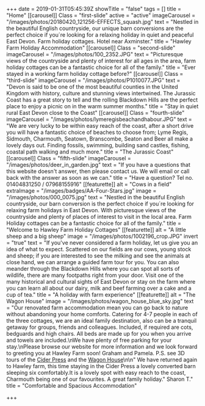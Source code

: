 +++
date = 2019-01-31T05:45:39Z
showTitle = "false"
tags = []
title = "Home"
[[carousel]]
Class = "first-slide"
active = "active"
imageCarousel = "/images/photos/20180420_121256-EFFECTS_squash.jpg"
text = "Nestled in the beautiful English countryside, our unique barn conversions are the perfect choice if you´re looking for a relaxing holiday in quiet and peaceful East Devon. Farm holiday cottages.  Hotel near Axminster."
title = "Hawley Farm Holiday Accommodation"
[[carousel]]
Class = "second-slide"
imageCarousel = "/images/photos/100_2352.JPG"
text = "Picturesque views of the countryside and plenty of interest for all ages in the area, farm holiday cottages can be a fantastic choice for all of the family."
title = "Ever stayed in a working farm holiday cottage before?"
[[carousel]]
Class = "third-slide"
imageCarousel = "/images/photos/P1010077.JPG"
text = "Devon is said to be one of the most beautiful counties in the United Kingdom with history, culture and stunning views intertwined. The Jurassic Coast has a great story to tell and the rolling Blackdown Hills are the perfect place to enjoy a picnic on in the warm summer months."
title = "Stay in quiet rural East Devon close to the Coast"
[[carousel]]
Class = "fourth-slide"
imageCarousel = "/images/photos/lymeregisbeachandhabour.JPG"
text = "We are very lucky to be within easy reach of the coast, after a short drive you will have a fantastic choice of beaches to choose from; Lyme Regis, Sidmouth, Charmouth, Seatown, Branscombe, Seaton and Beer all make a lovely days out. Finding fossils, swimming, building sand castles, fishing, coastal path walking and much more."
title = "The Jurassic Coast"
[[carousel]]
Class = "fifth-slide"
imageCarousel = "/images/photos/deer_in_garden.jpg"
text = "If you have a questions that this website doesn't answer, then please contact us. We will email or call back with the answer as soon as we can."
title = "Have a question? Tel no. 01404831250 / 07968155916"
[[featurette]]
alt = "Cows in a field"
extraImage = "/images/badges/AA-Four-Stars.jpg"
image = "/images/photos/000_0075.jpg"
text = "Nestled in the beautiful English countryside, our barn conversion is the perfect choice if you´re looking for relaxing farm holidays in East Devon. With picturesque views of the countryside and plenty of places of interest to visit in the local area. Farm Holiday cottages can be a fantastic choice for all of the family."
title = "Welcome to Hawley Farm Holiday Cottages"
[[featurette]]
alt = "A little sheep and a big sheep"
image = "/images/photos/1002196_crop.JPG"
invert = "true"
text = "If you've never considered a farm holiday, let us give you an idea of what to expect. Scattered on our fields are our cows, young stock and sheep; if you are interested to see the milking and see the animals at close hand, we can arrange a guided farm tour for you. You can also meander through the Blackdown Hills where you can spot all sorts of wildlife, there are many footpaths right from your door. Visit one of the many historical and cultural sights of East Devon or stay on the farm where you can learn all about our dairy, milk and beef farming over a cake and a cup of tea."
title = "A holiday with farm experience"
[[featurette]]
alt = "The Wagon House"
image = "/images/photos/wagon_house_blue_sky.jpg"
text = "Our  renovated farm accommodation mean you can go back to nature without abandoning your home comforts. Catering for 4-7 people in each of the three cottages, we are an ideal family destination, also can be a tranquil getaway for groups, friends and colleagues.  Included, if required are cots, bedguards and high chairs. All beds are made up for you when you arrive and towels are included.\nWe have plenty of free parking for your stay.\nPlease browse our website for more information and we look forward to greeting you at Hawley Farm soon! Graham and Pamela. P.S. see 3D tours of the [Cider Press](https://my.matterport.com/show/?m=PFyRT2X5moe) and the [Wagon House](https://my.matterport.com/show/?m=PsNbMG1tgPD)\n\n\" We have returned again to Hawley farm, this time staying in the Cider Press a lovely converted barn sleeping six comfortably.It is a lovely spot with easy reach to the coast, Charmouth being one of our favourites. A great family holiday.\"            Sharon T."
title = "Comfortable and Spacious Accommodation"

+++
>